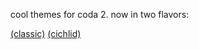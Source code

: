 cool themes for coda 2. now in two flavors:

[(classic)](http://jonathanyoungblood.com/media/img/fashion-camp-cichlid.png)
[(cichlid)](http://jonathanyoungblood.com/media/img/fashion-camp-cichlid.png)